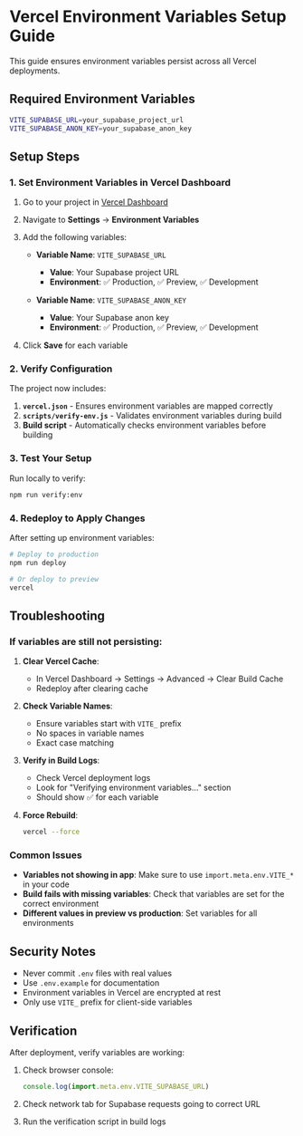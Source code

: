 # Vercel Environment Variables Setup Guide

This guide ensures environment variables persist across all Vercel deployments.

## Required Environment Variables

```bash
VITE_SUPABASE_URL=your_supabase_project_url
VITE_SUPABASE_ANON_KEY=your_supabase_anon_key
```

## Setup Steps

### 1. Set Environment Variables in Vercel Dashboard

1. Go to your project in [Vercel Dashboard](https://vercel.com/dashboard)
2. Navigate to **Settings** → **Environment Variables**
3. Add the following variables:

   - **Variable Name**: `VITE_SUPABASE_URL`
     - **Value**: Your Supabase project URL
     - **Environment**: ✅ Production, ✅ Preview, ✅ Development
   
   - **Variable Name**: `VITE_SUPABASE_ANON_KEY`
     - **Value**: Your Supabase anon key
     - **Environment**: ✅ Production, ✅ Preview, ✅ Development

4. Click **Save** for each variable

### 2. Verify Configuration

The project now includes:

1. **`vercel.json`** - Ensures environment variables are mapped correctly
2. **`scripts/verify-env.js`** - Validates environment variables during build
3. **Build script** - Automatically checks environment variables before building

### 3. Test Your Setup

Run locally to verify:
```bash
npm run verify:env
```

### 4. Redeploy to Apply Changes

After setting up environment variables:

```bash
# Deploy to production
npm run deploy

# Or deploy to preview
vercel
```

## Troubleshooting

### If variables are still not persisting:

1. **Clear Vercel Cache**:
   - In Vercel Dashboard → Settings → Advanced → Clear Build Cache
   - Redeploy after clearing cache

2. **Check Variable Names**:
   - Ensure variables start with `VITE_` prefix
   - No spaces in variable names
   - Exact case matching

3. **Verify in Build Logs**:
   - Check Vercel deployment logs
   - Look for "Verifying environment variables..." section
   - Should show ✅ for each variable

4. **Force Rebuild**:
   ```bash
   vercel --force
   ```

### Common Issues

- **Variables not showing in app**: Make sure to use `import.meta.env.VITE_*` in your code
- **Build fails with missing variables**: Check that variables are set for the correct environment
- **Different values in preview vs production**: Set variables for all environments

## Security Notes

- Never commit `.env` files with real values
- Use `.env.example` for documentation
- Environment variables in Vercel are encrypted at rest
- Only use `VITE_` prefix for client-side variables

## Verification

After deployment, verify variables are working:

1. Check browser console:
   ```javascript
   console.log(import.meta.env.VITE_SUPABASE_URL)
   ```

2. Check network tab for Supabase requests going to correct URL

3. Run the verification script in build logs